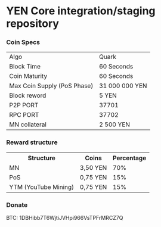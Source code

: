 YEN Core integration/staging repository
=====================================

### Coin Specs

<table>
<tr><td>Algo</td><td>Quark</td></tr>
<tr><td>Block Time</td><td>60 Seconds</td></tr>
<tr><td>Coin Maturity</td><td>60 Seconds</td></tr>
<tr><td>Max Coin Supply (PoS Phase)</td><td>31 000 000 YEN</td></tr>
<tr><td>Block reword</td><td>5 YEN</td></tr>
<tr><td>P2P PORT</td><td>37701</td></tr>
<tr><td>RPC PORT</td><td>37702</td></tr>
<tr><td>MN collateral</td><td>2 500 YEN</td></tr>
</table>


### Reward structure

<table>
<th>Structure</th><th>Coins</th><th>Percentage</th>
<tr><td>MN</td><td>3,50 YEN</td><td>70%</td></tr>
<tr><td>PoS</td><td>0,75 YEN</td><td>15%</td></tr>
<tr><td>YTM (YouTube Mining)</td><td>0,75 YEN</td><td>15%</td></tr>
</table>


### Donate
BTC: 1DBHibb7T6WjtiJVHpi966VsTPFrMRCZ7Q



